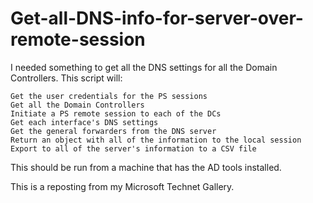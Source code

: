 # Get-all-DNS-info-for-server-over-remote-session

I needed something to get all the DNS settings for all the Domain Controllers.  This script will:

    Get the user credentials for the PS sessions
    Get all the Domain Controllers
    Initiate a PS remote session to each of the DCs
    Get each interface's DNS settings
    Get the general forwarders from the DNS server
    Return an object with all of the information to the local session
    Export to all of the server's information to a CSV file 

This should be run from a machine that has the AD tools installed.
 
This is a reposting from my Microsoft Technet Gallery.
